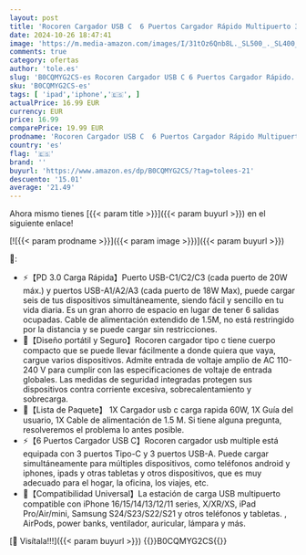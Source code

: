 ```yaml
---
layout: post
title: 'Rocoren Cargador USB C  6 Puertos Cargador Rápido Multipuerto 3 USB C y 3 USB A  PD3.0 QC 3.0 Compatible con Samsung Galaxy S24/S23/S22/S21/S20  iPhone 16/15/14/13  iPad Pro/Air  Steam Deck-Negro'
date: 2024-10-26 18:47:41
image: 'https://m.media-amazon.com/images/I/31tOz6Qnb8L._SL500_._SL400_.jpg'
comments: true
category: ofertas
author: 'tole.es'
slug: 'B0CQMYG2CS-es Rocoren Cargador USB C 6 Puertos Cargador Rápido...'
sku: 'B0CQMYG2CS-es'
tags: [ 'ipad','iphone','🇪🇸', ]
actualPrice: 16.99 EUR
currency: EUR
price: 16.99
comparePrice: 19.99 EUR
prodname: 'Rocoren Cargador USB C  6 Puertos Cargador Rápido Multipuerto 3 USB C y 3 USB A  PD3.0 QC 3.0 Compatible con Samsung Galaxy S24/S23/S22/S21/S20  iPhone 16/15/14/13  iPad Pro/Air  Steam Deck-Negro'
country: 'es'
flag: '🇪🇸'
brand: ''
buyurl: 'https://www.amazon.es/dp/B0CQMYG2CS/?tag=tolees-21'
descuento: '15.01'
average: '21.49'
---
```


Ahora mismo tienes [{{< param title >}}]({{< param buyurl >}}) en el siguiente enlace!

[![{{< param prodname >}}]({{< param image >}})]({{< param buyurl >}})

🔎:

- ⚡【PD 3.0 Carga Rápida】Puerto USB-C1/C2/C3 (cada puerto de 20W máx.) y puertos USB-A1/A2/A3 (cada puerto de 18W Max), puede cargar seis de tus dispositivos simultáneamente, siendo fácil y sencillo en tu vida diaria. Es un gran ahorro de espacio en lugar de tener 6 salidas ocupadas. Cable de alimentación extendido de 1.5M, no está restringido por la distancia y se puede cargar sin restricciones.
- 🔰【Diseño portátil y Seguro】Rocoren cargador tipo c tiene cuerpo compacto que se puede llevar fácilmente a donde quiera que vaya, cargue varios dispositivos. Admite entrada de voltaje amplio de AC 110-240 V para cumplir con las especificaciones de voltaje de entrada globales. Las medidas de seguridad integradas protegen sus dispositivos contra corriente excesiva, sobrecalentamiento y sobrecarga.
- 🎈【Lista de Paquete】 1X Cargador usb c carga rapida 60W, 1X Guía del usuario, 1X Cable de alimentación de 1.5 M. Si tiene alguna pregunta, resolveremos el problema lo antes posible.
- ⚡【6 Puertos Cargador USB C】Rocoren cargador usb multiple está equipada con 3 puertos Tipo-C y 3 puertos USB-A. Puede cargar simultáneamente para múltiples dispositivos, como teléfonos android y iphones, ipads y otras tabletas y otros dispositivos, que es muy adecuado para el hogar, la oficina, los viajes, etc.
- 📱【Compatibilidad Universal】La estación de carga USB multipuerto compatible con iPhone 16/15/14/13/12/11 series, X/XR/XS, iPad Pro/Air/mini, Samsung S24/S23/S22/S21 y otros teléfonos y tabletas. , AirPods, power banks, ventilador, auricular, lámpara y más.

[🛒 Visítala!!!]({{< param buyurl >}})
{{<world>}}B0CQMYG2CS{{</world>}}
